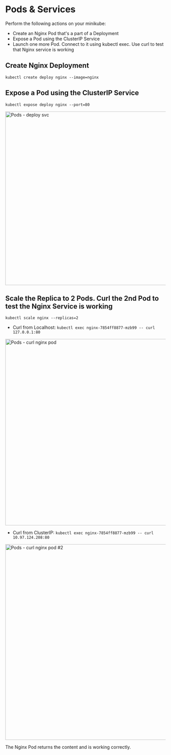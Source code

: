# Pods & Services

Perform the following actions on your minikube:
- Create an Nginx Pod that's a part of a Deployment
- Expose a Pod using the ClusterIP Service
- Launch one more Pod. Connect to it using kubectl exec. Use curl to test that Nginx service is working

## Create Nginx Deployment

`kubectl create deploy nginx --image=nginx`

## Expose a Pod using the ClusterIP Service

`kubectl expose deploy nginx --port=80`

<img width="546" alt="Pods - deploy   svc" src="https://github.com/mleager/Kubernetes-Basics/assets/106631893/07fea975-e971-46cf-9e74-c126060af7d7">


## Scale the Replica to 2 Pods. Curl the 2nd Pod to test the Nginx Service is working

`kubectl scale nginx --replicas=2`

* Curl from Localhost:
`kubectl exec nginx-7854ff8877-mzb99 -- curl 127.0.0.1:80`

<img width="586" alt="Pods - curl nginx pod" src="https://github.com/mleager/Kubernetes-Basics/assets/106631893/ea777baf-1e35-480c-a565-4fc951167015">

* Curl from ClusterIP:
`kubectl exec nginx-7854ff8877-mzb99 -- curl 10.97.124.208:80`

<img width="615" alt="Pods - curl nginx pod #2" src="https://github.com/mleager/Kubernetes-Basics/assets/106631893/a18c8d05-4401-4ccb-8665-82ccac143883">


The Nginx Pod returns the content and is working correctly.
